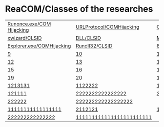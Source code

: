 # ReaCOM/Classes of the researches


<table>
 <tr>
  <td><a href="Classes/Runonce.md">Runonce.exe/COM Hijacking</a></td>
  <td><a href="Classes/URLProtocol.md">URLProtocol/COMHijacking</a></td>
  <td><a href="Classes/Signature-Tools/Openwith.md">Openwith.exe/COMHijacking</a></td>
 </tr>
 <tr>
  <td><a href="Classes/xwizard.md">xwizard/CLSID</a></td>
  <td><a href="Classes/xwizards.dll.md">DLL/CLSID</a></td>
  <td><a href="Classes/mmc.md">MMC/CLSID</a></td>
 </tr>
 <tr>
  <td><a href="Classes/Signature-Tools/explorer.md">Explorer.exe/COMHijacking</a></td>
  <td><a href="Classes/rundll32.md">Rundll32/CLSID</a></td>
  <td><a href="Samples/BasicFaceDetection">8</a></td>
 </tr>
 <tr>
  <td><a href="Samples/BasicFaceTracking">9</a></td>
  <td><a href="Samples/BasicMediaCasting">10</a></td>
  <td><a href="Samples/CameraFaceDetection">11</a></td>
 </tr>
 <tr>
  <td><a href="Samples/CameraFrames">12</a></td>
  <td><a href="Samples/CameraGetPreviewFrame">13</a></td>
  <td><a href="Samples/CameraProfile">14</a></td>
 </tr>
 <tr>
  <td><a href="Samples/CameraResolution">15</a></td>
  <td><a href="Samples/CameraStreamCoordinateMapper">16</a></td>
  <td><a href="Samples/CameraStreamCorrelation">17</a></td>
 </tr>
 <tr>
  <td><a href="Samples/LiveDash">19</a></td>
  <td><a href="Samples/D2DPhotoAdjustment">20</a></td>
  <td><a href="Samples/MediaEditing">13</a></td>
 </tr>
 <tr>
  <td><a href="Samples/MediaImport">1213131</a></td>
  <td><a href="Samples/XamlCustomMediaTransportControls">1122222</a></td>
  <td><a href="Samples/MIDI">111111111111111112</a></td>
 </tr>
 <tr>
  <td><a href="Samples/Playlists">121111</a></td>
  <td><a href="Samples/PlayReady">2222222222222222</a></td>
  <td><a href="Samples/CameraOpenCV">22222222222</a></td>
 </tr>
 <tr>
  <td><a href="Samples/SimpleImaging>22222222222</a></td>
  <td><a href="Samples/SpatialSound">222222</a></td>
  <td><a href="Samples/SystemMediaTransportControls">222222222222222222</a></td>
 </tr>
 <tr>
  <td><a href="Samples/MediaTranscoding">11111111111111111</a></td>
  <td><a href="Samples/VideoPlayback">2112121</a></td>
  <td><a href="Samples/VideoPlaybackSynchronization">111111111112</a></td>
 </tr>
 <tr>
  <td><a href="Samples/CameraVideoStabilization">222222222222222</a></td>
  <td><a href="Samples/WindowsAudioSession">111111111111111111111111</a></td>
 </tr>
</table>
